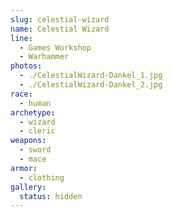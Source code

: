 ```yaml
---
slug: celestial-wizard
name: Celestial Wizard
line:
  - Games Workshop
  - Warhammer
photos:
  - ./CelestialWizard-Dankel_1.jpg
  - ./CelestialWizard-Dankel_2.jpg
race:
  - human
archetype:
  - wizard
  - cleric
weapons:
  - sword
  - mace
armor:
  - clothing
gallery:
  status: hidden
---
```

